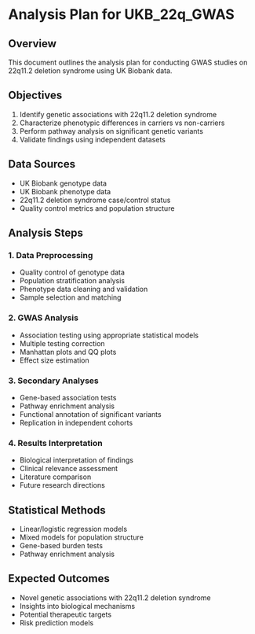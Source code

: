 # Analysis Plan for UKB_22q_GWAS

## Overview

This document outlines the analysis plan for conducting GWAS studies on 22q11.2 deletion syndrome using UK Biobank data.

## Objectives

1. Identify genetic associations with 22q11.2 deletion syndrome
2. Characterize phenotypic differences in carriers vs non-carriers
3. Perform pathway analysis on significant genetic variants
4. Validate findings using independent datasets

## Data Sources

- UK Biobank genotype data
- UK Biobank phenotype data
- 22q11.2 deletion syndrome case/control status
- Quality control metrics and population structure

## Analysis Steps

### 1. Data Preprocessing
- Quality control of genotype data
- Population stratification analysis
- Phenotype data cleaning and validation
- Sample selection and matching

### 2. GWAS Analysis
- Association testing using appropriate statistical models
- Multiple testing correction
- Manhattan plots and QQ plots
- Effect size estimation

### 3. Secondary Analyses
- Gene-based association tests
- Pathway enrichment analysis
- Functional annotation of significant variants
- Replication in independent cohorts

### 4. Results Interpretation
- Biological interpretation of findings
- Clinical relevance assessment
- Literature comparison
- Future research directions

## Statistical Methods

- Linear/logistic regression models
- Mixed models for population structure
- Gene-based burden tests
- Pathway enrichment analysis

## Expected Outcomes

- Novel genetic associations with 22q11.2 deletion syndrome
- Insights into biological mechanisms
- Potential therapeutic targets
- Risk prediction models 